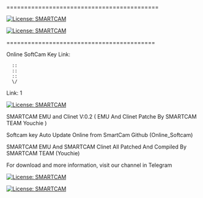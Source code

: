 ===========================================

[![License: SMARTCAM](https://img.shields.io/badge/-SMARTCAM-red)](https://t.me/Youchie)

[![License: SMARTCAM](https://img.shields.io/badge/SMARTCAM%20TEAM-Telegram%20Channel-blue)](https://t.me/Youchie)


==========================================

Online SoftCam Key Link:

      ::
      ::
      ::
      \/
      
Link: 1

[![License: SMARTCAM](https://img.shields.io/badge/-Online%20SoftCam%20Key%20Link-green)](https://raw.githubusercontent.com/smcam/s/main/SoftCam.Key)


SMARTCAM EMU and Clinet V:0.2 ( EMU And Clinet Patche By SMARTCAM TEAM Youchie )

Softcam key Auto Update Online from SmartCam Github (Online_Softcam)

SMARTCAM EMU And SMARTCAM Clinet All Patched And Compiled By SMARTCAM TEAM (Youchie)

For download and more information, visit our channel in Telegram

[![License: SMARTCAM](https://img.shields.io/badge/-SMARTCAM%20TEAM-red)](https://t.me/Youchie)

[![License: SMARTCAM](https://img.shields.io/badge/SMARTCAM%20TEAM-Telegram%20Channel-blue)](https://t.me/Youchie)
